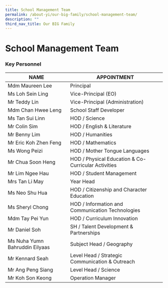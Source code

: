 ```yaml
---
title: School Management Team
permalink: /about-yi/our-big-family/school-management-team/
description: ""
third_nav_title: Our BIG Family
---
```

# **School Management Team**

### Key Personnel

| NAME<br> | APPOINTMENT<br> |
|---|---|
| Mdm Maureen Lee<br> | Principal<br> |
| Ms Loh Sein Ling<br> | Vice-Principal (EO)<br> |
| Mr Teddy Lin<br> | Vice-Principal (Administration)<br> |
| Mdm Chan Hwee Leng<br> | School Staff Developer<br> |
| Ms Tan Sui Linn<br> | HOD / Science<br> |
| Mr Colin Sim | HOD / English &amp; Literature |
| Mr Benny Lim | HOD / Humanities |
| Mr Eric Koh Zhen Feng | HOD / Mathematics |
| Ms Wong Peizi | HOD / Mother Tongue Languages |
| Mr Chua Soon Heng<br> | HOD / Physical Education &amp; Co-Curricular Activities<br> |
| Mr Lim Ngee Hau<br> | HOD / Student Management<br> |
| Mrs Tan Li May | Year Head<br> |
| Ms Neo Shu Hua<br> | HOD / Citizenship and Character Education<br> |
| Ms Sheryl Chong<br> | HOD / Information and Communication Technologies<br>
Mdm Tay Pei Yun<br>| HOD / Curriculum Innovation
| Mr Daniel Soh<br> | SH / Talent Development &amp; Partnerships<br> |
| Ms Nuha Yumn Bahruddin Eilyaas<br> | Subject Head / Geography<br> |
| Mr Kennard Seah<br> | Level Head / Strategic Communication &amp; Outreach<br> |
| Mr Ang Peng Siang<br> | Level Head / Science<br> |
| Mr Koh Son Keong<br> | Operation Manager |